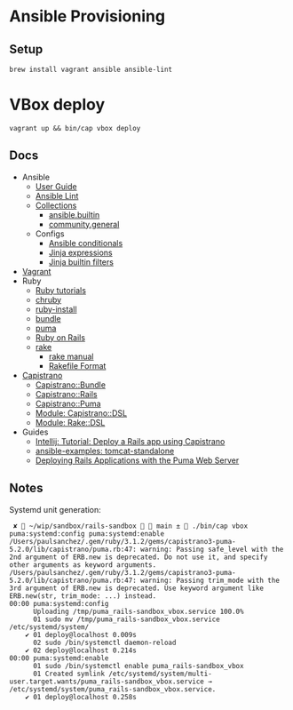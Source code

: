 # Ansible Provisioning

## Setup

```shell
brew install vagrant ansible ansible-lint
```


# VBox deploy

```shell
vagrant up && bin/cap vbox deploy
```


## Docs

- Ansible
  - [User Guide](https://docs.ansible.com/ansible/latest/user_guide/index.html#table-of-contents)
  - [Ansible Lint](https://ansible-lint.readthedocs.io/)
  - [Collections](https://docs.ansible.com/ansible/latest/collections/index.html)
    - [ansible.builtin](https://docs.ansible.com/ansible/latest/collections/ansible/builtin/index.html)
    - [community.general](https://docs.ansible.com/ansible/latest/collections/community/general/index.html)
  - Configs
    - [Ansible conditionals](https://docs.ansible.com/ansible/latest/user_guide/playbooks_conditionals.html#)
    - [Jinja expressions](https://jinja.palletsprojects.com/en/3.1.x/templates/#expressions)
    - [Jinja builtin filters](https://jinja.palletsprojects.com/en/3.1.x/templates/#builtin-filters)
- [Vagrant](https://www.vagrantup.com/docs)
- Ruby
  - [Ruby tutorials](https://www.tutorialspoint.com/ruby/index.htm)
  - [chruby](https://github.com/postmodern/chruby#readme)
  - [ruby-install](https://github.com/postmodern/ruby-install#readme)
  - [bundle](https://bundler.io/v2.3/man/bundle.1.html)
  - [puma](https://puma.io/puma/)
  - [Ruby on Rails](https://guides.rubyonrails.org/)
  - [rake](https://github.com/ruby/rake#readme)
    - [rake manual](https://ruby.github.io/rake/)
    - [Rakefile Format](https://github.com/ruby/rake/blob/master/doc/rakefile.rdoc)
- [Capistrano](https://capistranorb.com/documentation/overview/what-is-capistrano/)
  - [Capistrano::Bundle](https://github.com/capistrano/bundler#readme)
  - [Capistrano::Rails](https://github.com/capistrano/rails#readme)
  - [Capistrano::Puma](https://github.com/seuros/capistrano-puma/tree/v5.2.0)
  - [Module: Capistrano::DSL](https://rubydoc.info/gems/capistrano/Capistrano/DSL)
  - [Module: Rake::DSL](https://rubydoc.info/gems/rake/13.0.6/Rake/DSL)
- Guides
  - [Intellij: Tutorial: Deploy a Rails app using Capistrano](https://www.jetbrains.com/help/ruby/capistrano.html#prerequisites)
  - [ansible-examples: tomcat-standalone](https://github.com/ansible/ansible-examples/tree/master/tomcat-standalone)
  - [Deploying Rails Applications with the Puma Web Server](https://devcenter.heroku.com/articles/deploying-rails-applications-with-the-puma-web-server)


## Notes

Systemd unit generation:

```
 ✘  ~/wip/sandbox/rails-sandbox   main ±  ./bin/cap vbox puma:systemd:config puma:systemd:enable
/Users/paulsanchez/.gem/ruby/3.1.2/gems/capistrano3-puma-5.2.0/lib/capistrano/puma.rb:47: warning: Passing safe_level with the 2nd argument of ERB.new is deprecated. Do not use it, and specify other arguments as keyword arguments.
/Users/paulsanchez/.gem/ruby/3.1.2/gems/capistrano3-puma-5.2.0/lib/capistrano/puma.rb:47: warning: Passing trim_mode with the 3rd argument of ERB.new is deprecated. Use keyword argument like ERB.new(str, trim_mode: ...) instead.
00:00 puma:systemd:config
      Uploading /tmp/puma_rails-sandbox_vbox.service 100.0%
      01 sudo mv /tmp/puma_rails-sandbox_vbox.service /etc/systemd/system/
    ✔ 01 deploy@localhost 0.009s
      02 sudo /bin/systemctl daemon-reload
    ✔ 02 deploy@localhost 0.214s
00:00 puma:systemd:enable
      01 sudo /bin/systemctl enable puma_rails-sandbox_vbox
      01 Created symlink /etc/systemd/system/multi-user.target.wants/puma_rails-sandbox_vbox.service → /etc/systemd/system/puma_rails-sandbox_vbox.service.
    ✔ 01 deploy@localhost 0.258s
```

